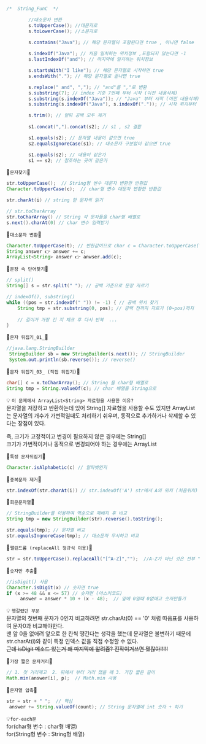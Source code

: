 ```java

/*  String_FunC  */

        //대소문자 변환
        s.toUpperCase(); //대문자로
        s.toLowerCase(); //소문자로

        s.contains("Java"); // 해당 문자열이 포함된다면 true , 아니면 false
        
        s.indexOf("Java"); // 처음 일치하는 위치정보 ,포함되지 않는다면 -1
        s.lastIndexOf("and"); // 마지막에 일치하는 위치정보

        s.startsWith("I like"); // 해당 문자열로 시작하면 true
        s.endsWith("."); // 해당 문자열로 끝나면 true

        s.replace(" and", ","); // "and"를 ","로 변환
        s.substring(7); // index 기준 7번째 부터 시작 (이전 내용삭제)
        s.substring(s.indexOf("Java")); // "Java" 부터 시작 (이전 내용삭제)
        s.substring(s.indexOf("Java"), s.indexOf(".")); // 시작 위치부터 끝 위치 "직전까지"

        s.trim(); // 앞뒤 공백 모두 제거
    
        s1.concat(",").concat(s2); // s1 , s2 결합

        s1.equals(s2); // 문자열 내용이 같으면 true
        s2.equalsIgnoreCase(s1); // 대소문자 구분없이 같으면 true

        s1.equals(s2); // 내용이 같은가
        s1 == s2; // 참조하는 곳이 같은가

```


🐣`문자찾기`🐣

```java
str.toUpperCase();  // String형 변수 대문자 변환한 반환값
Character.toUpperCase(c);  // char형 변수 대문자 변환한 반환값

str.charAt(i) // string 한 문자씩 읽기   

// str.toCharArray
str.toCharArray() // String 각 문자들을 char형 배열로 
s.next().charAt(0) // char 변수 입력받기
```

🐣`대소문자 변환`🐣
```java
Character.toUpperCase(t); // 반환값이므로 char c = Character.toUpperCase(t); 이런 형태
String answer 👉 answer += c;
ArrayList<String> answer 👉 anwser.add(c);
```

🐣`문장 속 단어찾기`🐣

```java
// split()
String[] s = str.split(" "); // 공백 기준으로 문장 자르기

// indexOf(), substring() 
while ((pos = str.indexOf(" ")) != -1) { // 공백 위치 찾기
    String tmp = str.substring(0, pos); // 공백 전까지 자르기 (0~pos)까지
    
    // 길이가 가장 긴 지 체크 후 다시 반복  ...
}
```

🐣`문자 뒤집기_01_`🐣
```java
//java.lang.StringBuilder 
 StringBuilder sb = new StringBuilder(s.next()); // StringBuilder 
 System.out.println(sb.reverse()); // reverse()
```

🐣`문자 뒤집기_03_ (직접 뒤집기)`🐣
```java
char[] c = x.toCharArray(); // String 을 char형 배열로
String tmp = String.valueOf(c); // char 배열을 String으로
```

💡 `이 문제에서 ArrayList<String> 자료형을 사용한 이유?`<br/>
문자열을 저장하고 반환하는데 있어 String[] 자료형을 사용할 수도 있지만
ArrayList는 문자열의 개수가 가변적일때도 처리하기 쉬우며, 동적으로 추가하거나 삭제할 수 있다는 장점이 있다. 

즉, 크기가 고정적이고 변경이 필요하지 않은 경우에는 String[]<br/>
크기가 가변적이거나 동적으로 변경되어야 하는 경우에는 ArrayList<String>  <br/>

🐣`특정 문자뒤집기`🐣
```java
Character.isAlphabetic(c) // 알파벳인지
```

🐣`중복문자 제거`🐣
```java
str.indexOf(str.charAt(i)) // str.indexOf('A') str에서 A의 위치 (처음위치)
```

🐣`회문문자열`🐣
```java
// StringBuilder를 이용하여 역순으로 재배치 후 비교
String tmp = new StringBuilder(str).reverse().toString(); 

str.equals(tmp); // 문자열 비교 
str.equalsIngnoreCase(tmp); // 대소문자 무시하고 비교 
```

🐣`팰린드롬 (replaceAll 정규식 이용)`🐣
```java
str = str.toUpperCase().replaceAll("[^A-Z]","");  //A-Z가 아닌 것은 전부 ""로 대체 
```

🐣`숫자만 추출`🐣
```java
//isDigit() 사용
Character.isDigit(x) // 숫자면 true
if (x >= 48 && x <= 57) // 숫자면 (아스키코드)
     answer = answer * 10 + (x - 48);  // 앞에 0일때 0없애고 숫자만들기 
```
💡 `헷갈렸던 부분`<br/>
문자열의 첫번째 문자가 0인지 비교하려면 str.charAt(0) == '0' 처럼 따옴표를 사용하여 문자0과 비교해야한다. <br/>
맨 앞 0을 없애려 앞으로 한 칸씩 땡긴다는 생각을 했는데 문자열은 불변하기 때문에 str.charAt(i)와 같이 특정 인덱스 값을 직접 수정할 수 없다. <br/>
~~근데 isDigit 메소드 있는거 왜 마지막에 알려쥼? 진작이거쓰면 됐잖아!!!!!~~ 
<br/>

🐣`가장 짧은 문자거리`🐣
```java
// 1. 첫 거리재고  2. 뒤에서 부터 거리 쟀을 때 3. 가장 짧은 길이
Math.min(answer[i], p);  // Math.min 사용
```

🐣`문자열 압축`🐣
```java
str = str + " ";  // 핵심 
 answer += String.valueOf(count); // String 문자열에 int 숫자 + 하기
```

💡`for-each문` <br/>
for(char형 변수 : char형 배열)  <br/> 
for(String형 변수 : String형 배열) <br/><br/>